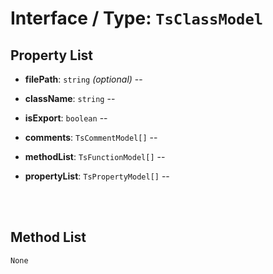 # Interface / Type: `TsClassModel`

    

## Property List

- **filePath**: `string` _(optional)_ -- 


- **className**: `string` -- 


- **isExport**: `boolean` -- 


- **comments**: `TsCommentModel[]` -- 


- **methodList**: `TsFunctionModel[]` -- 


- **propertyList**: `TsPropertyModel[]` -- 


<br/>
<br/>

## Method List

`None`
